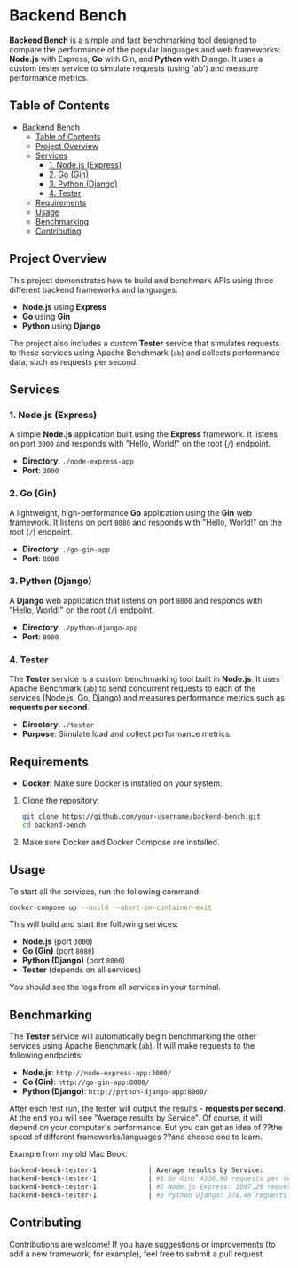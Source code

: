 # Backend Bench

**Backend Bench** is a simple and fast benchmarking tool designed to compare the performance of the popular languages and web frameworks: **Node.js** with Express, **Go** with Gin, and **Python** with Django. It uses a custom tester service to simulate requests (using 'ab') and measure performance metrics.

## Table of Contents

- [Backend Bench](#backend-bench)
  - [Table of Contents](#table-of-contents)
  - [Project Overview](#project-overview)
  - [Services](#services)
    - [1. Node.js (Express)](#1-nodejs-express)
    - [2. Go (Gin)](#2-go-gin)
    - [3. Python (Django)](#3-python-django)
    - [4. Tester](#4-tester)
  - [Requirements](#requirements)
  - [Usage](#usage)
  - [Benchmarking](#benchmarking)
  - [Contributing](#contributing)

## Project Overview

This project demonstrates how to build and benchmark APIs using three different backend frameworks and languages:
- **Node.js** using **Express**
- **Go** using **Gin**
- **Python** using **Django**

The project also includes a custom **Tester** service that simulates requests to these services using Apache Benchmark (`ab`) and collects performance data, such as requests per second.

## Services

### 1. Node.js (Express)

A simple **Node.js** application built using the **Express** framework. It listens on port `3000` and responds with "Hello, World!" on the root (`/`) endpoint.

- **Directory**: `./node-express-app`
- **Port**: `3000`

### 2. Go (Gin)

A lightweight, high-performance **Go** application using the **Gin** web framework. It listens on port `8080` and responds with "Hello, World!" on the root (`/`) endpoint.

- **Directory**: `./go-gin-app`
- **Port**: `8080`

### 3. Python (Django)

A **Django** web application that listens on port `8000` and responds with "Hello, World!" on the root (`/`) endpoint.

- **Directory**: `./python-django-app`
- **Port**: `8000`

### 4. Tester

The **Tester** service is a custom benchmarking tool built in **Node.js**. It uses Apache Benchmark (`ab`) to send concurrent requests to each of the services (Node.js, Go, Django) and measures performance metrics such as **requests per second**.

- **Directory**: `./tester`
- **Purpose**: Simulate load and collect performance metrics.

## Requirements

- **Docker**: Make sure Docker is installed on your system.

1. Clone the repository:

   ```bash
   git clone https://github.com/your-username/backend-bench.git
   cd backend-bench
   ```

2. Make sure Docker and Docker Compose are installed.

## Usage

To start all the services, run the following command:

```bash
docker-compose up --build --abort-on-container-exit
```

This will build and start the following services:
- **Node.js** (port `3000`)
- **Go (Gin)** (port `8080`)
- **Python (Django)** (port `8000`)
- **Tester** (depends on all services)

You should see the logs from all services in your terminal.

## Benchmarking

The **Tester** service will automatically begin benchmarking the other services using Apache Benchmark (`ab`). It will make requests to the following endpoints:

- **Node.js**: `http://node-express-app:3000/`
- **Go (Gin)**: `http://go-gin-app:8080/`
- **Python (Django)**: `http://python-django-app:8000/`

After each test run, the tester will output the results - **requests per second**. At the end you will see "Average results by Service".
Of course, it will depend on your computer's performance. But you can get an idea of ??the speed of different frameworks/languages ??and choose one to learn.

Example from my old Mac Book:
   ```bash
backend-bench-tester-1             | Average results by Service:
backend-bench-tester-1             | #1 Go Gin: 4336.90 requests per second
backend-bench-tester-1             | #2 Node.js Express: 1097.29 requests per second
backend-bench-tester-1             | #3 Python Django: 378.48 requests per second
   ```

## Contributing

Contributions are welcome! If you have suggestions or improvements (to add a new framework, for example), feel free to submit a pull request.